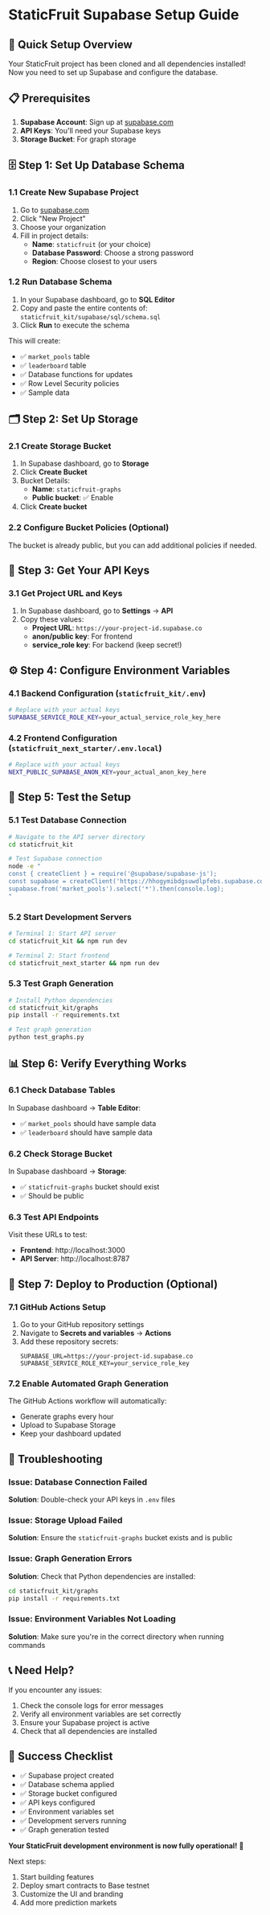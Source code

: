 # StaticFruit Supabase Setup Guide

## 🚀 Quick Setup Overview

Your StaticFruit project has been cloned and all dependencies installed! Now you need to set up Supabase and configure the database.

## 📋 Prerequisites

1. **Supabase Account**: Sign up at [supabase.com](https://supabase.com)
2. **API Keys**: You'll need your Supabase keys
3. **Storage Bucket**: For graph storage

## 🗄️ Step 1: Set Up Database Schema

### 1.1 Create New Supabase Project
1. Go to [supabase.com](https://supabase.com)
2. Click "New Project"
3. Choose your organization
4. Fill in project details:
   - **Name**: `staticfruit` (or your choice)
   - **Database Password**: Choose a strong password
   - **Region**: Choose closest to your users

### 1.2 Run Database Schema
1. In your Supabase dashboard, go to **SQL Editor**
2. Copy and paste the entire contents of: `staticfruit_kit/supabase/sql/schema.sql`
3. Click **Run** to execute the schema

This will create:
- ✅ `market_pools` table
- ✅ `leaderboard` table
- ✅ Database functions for updates
- ✅ Row Level Security policies
- ✅ Sample data

## 🗂️ Step 2: Set Up Storage

### 2.1 Create Storage Bucket
1. In Supabase dashboard, go to **Storage**
2. Click **Create Bucket**
3. Bucket Details:
   - **Name**: `staticfruit-graphs`
   - **Public bucket**: ✅ Enable
4. Click **Create bucket**

### 2.2 Configure Bucket Policies (Optional)
The bucket is already public, but you can add additional policies if needed.

## 🔑 Step 3: Get Your API Keys

### 3.1 Get Project URL and Keys
1. In Supabase dashboard, go to **Settings** → **API**
2. Copy these values:
   - **Project URL**: `https://your-project-id.supabase.co`
   - **anon/public key**: For frontend
   - **service_role key**: For backend (keep secret!)

## ⚙️ Step 4: Configure Environment Variables

### 4.1 Backend Configuration (`staticfruit_kit/.env`)
```bash
# Replace with your actual keys
SUPABASE_SERVICE_ROLE_KEY=your_actual_service_role_key_here
```

### 4.2 Frontend Configuration (`staticfruit_next_starter/.env.local`)
```bash
# Replace with your actual keys
NEXT_PUBLIC_SUPABASE_ANON_KEY=your_actual_anon_key_here
```

## 🧪 Step 5: Test the Setup

### 5.1 Test Database Connection
```bash
# Navigate to the API server directory
cd staticfruit_kit

# Test Supabase connection
node -e "
const { createClient } = require('@supabase/supabase-js');
const supabase = createClient('https://hhogymibdgsuwdlpfebs.supabase.co', process.env.SUPABASE_SERVICE_ROLE_KEY);
supabase.from('market_pools').select('*').then(console.log);
"
```

### 5.2 Start Development Servers
```bash
# Terminal 1: Start API server
cd staticfruit_kit && npm run dev

# Terminal 2: Start frontend
cd staticfruit_next_starter && npm run dev
```

### 5.3 Test Graph Generation
```bash
# Install Python dependencies
cd staticfruit_kit/graphs
pip install -r requirements.txt

# Test graph generation
python test_graphs.py
```

## 📊 Step 6: Verify Everything Works

### 6.1 Check Database Tables
In Supabase dashboard → **Table Editor**:
- ✅ `market_pools` should have sample data
- ✅ `leaderboard` should have sample data

### 6.2 Check Storage Bucket
In Supabase dashboard → **Storage**:
- ✅ `staticfruit-graphs` bucket should exist
- ✅ Should be public

### 6.3 Test API Endpoints
Visit these URLs to test:
- **Frontend**: http://localhost:3000
- **API Server**: http://localhost:8787

## 🚀 Step 7: Deploy to Production (Optional)

### 7.1 GitHub Actions Setup
1. Go to your GitHub repository settings
2. Navigate to **Secrets and variables** → **Actions**
3. Add these repository secrets:
   ```
   SUPABASE_URL=https://your-project-id.supabase.co
   SUPABASE_SERVICE_ROLE_KEY=your_service_role_key
   ```

### 7.2 Enable Automated Graph Generation
The GitHub Actions workflow will automatically:
- Generate graphs every hour
- Upload to Supabase Storage
- Keep your dashboard updated

## 🔧 Troubleshooting

### Issue: Database Connection Failed
**Solution**: Double-check your API keys in `.env` files

### Issue: Storage Upload Failed
**Solution**: Ensure the `staticfruit-graphs` bucket exists and is public

### Issue: Graph Generation Errors
**Solution**: Check that Python dependencies are installed:
```bash
cd staticfruit_kit/graphs
pip install -r requirements.txt
```

### Issue: Environment Variables Not Loading
**Solution**: Make sure you're in the correct directory when running commands

## 📞 Need Help?

If you encounter any issues:
1. Check the console logs for error messages
2. Verify all environment variables are set correctly
3. Ensure your Supabase project is active
4. Check that all dependencies are installed

## 🎉 Success Checklist

- ✅ Supabase project created
- ✅ Database schema applied
- ✅ Storage bucket configured
- ✅ API keys configured
- ✅ Environment variables set
- ✅ Development servers running
- ✅ Graph generation tested

**Your StaticFruit development environment is now fully operational!** 🚀

Next steps:
1. Start building features
2. Deploy smart contracts to Base testnet
3. Customize the UI and branding
4. Add more prediction markets